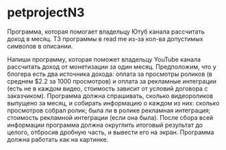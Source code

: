# petprojectN3
Программа, которая помогает владельцу Ютуб канала рассчитать доход в месяц. ТЗ программы в read me из-за кол-ва допустимых символов в описании.

Напиши программу, которая поможет владельцу YouTube канала рассчитать доход от монетизации за один месяц.
Предположим, что у блогера есть два источника дохода: оплата за просмотры роликов (в среднем $2.2 за 1000 просмотров) и оплата за рекламные интеграции
(есть не в каждом видео, стоимость зависит от условий договора с заказчиком).
Программа должна спрашивать, сколько видеороликов выпущено за месяц, и собирать информацию о каждом из них:
сколько просмотров собрал ролик;
была ли в ролике рекламная интеграция;
стоимость рекламной интеграции (если она была).
После сбора всей информации программа должна округлить итоговый результат до целого, отбросив дробную часть, и вывести его на экран.
Программа должна работать как на картинке.

